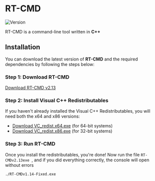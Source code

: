 # RT-CMD

<p align="cente">
  <img src="https://img.shields.io/badge/Version-2.13-blue.svg" alt="Version">
</p>

RT-CMD is a command-line tool written in **C++**

## Installation

You can download the latest version of **RT-CMD** and the required dependencies by following the steps below:

### Step 1: Download RT-CMD

[Download RT-CMD v2.13](https://github.com/retrojan/rt-cmd/releases/download/cmd/RT-CMDv2.13.exe)

### Step 2: Install Visual C++ Redistributables

If you haven't already installed the Visual C++ Redistributables, you will need both the x64 and x86 versions:

- [Download VC_redist.x64.exe](https://github.com/retrojan/rt-cmd/releases/download/rt-cmd/VC_redist.x64.exe) (for 64-bit systems)
- [Download VC_redist.x86.exe](https://github.com/retrojan/rt-cmd/releases/download/rt-cmd/VC_redist.x86.exe) (for 32-bit systems)

### Step 3: Run RT-CMD

Once you install the redistributables, you're done! Now run the file `RT-CMDv2.13exe `, and if you did everything correctly, the console will open without errors

```bash
./RT-CMDv1.14-Fixed.exe
```
